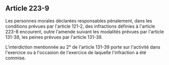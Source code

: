 Article 223-9
----
Les personnes morales déclarées responsables pénalement, dans les conditions
prévues par l'article 121-2, des infractions définies à l'article 223-8
encourent, outre l'amende suivant les modalités prévues par l'article 131-38,
les peines prévues par l'article 131-39.

L'interdiction mentionnée au 2° de l'article 131-39 porte sur l'activité dans
l'exercice ou à l'occasion de l'exercice de laquelle l'infraction a été commise.
